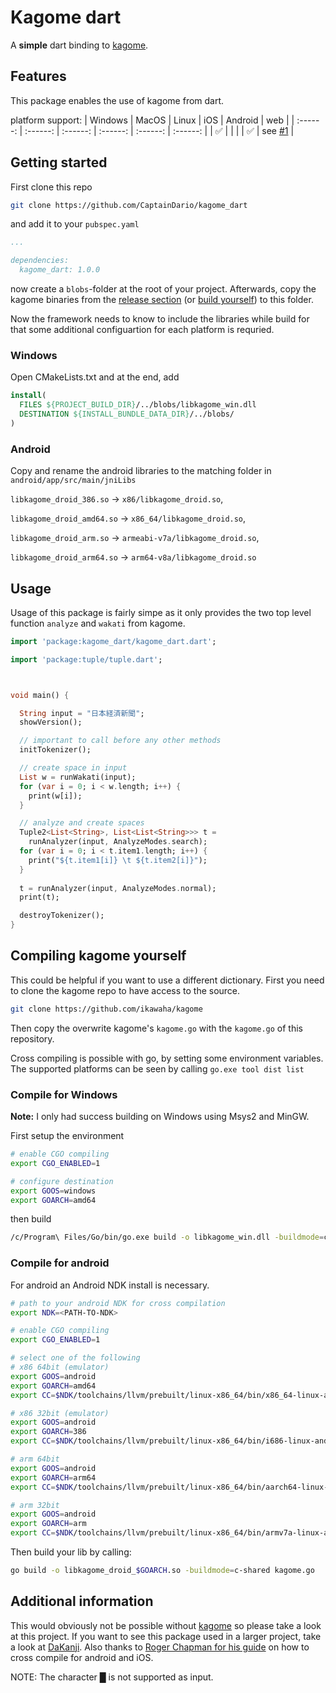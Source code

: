 # Kagome dart

A **simple** dart binding to [kagome](https://github.com/ikawaha/kagome).

## Features

This package enables the use of kagome from dart.

platform support:
| Windows | MacOS | Linux | iOS | Android | web |
| :------: | :------: | :------: | :------: | :------: | :------: |
|     ✅  |        |       |        |   ✅   |    see [#1](https://github.com/CaptainDario/kagome_dart/issues/1)    |

## Getting started

First clone this repo

``` bash
git clone https://github.com/CaptainDario/kagome_dart
```

and add it to your `pubspec.yaml`

``` yaml
...

dependencies:
  kagome_dart: 1.0.0
```

now create a `blobs`-folder at the root of your project.
Afterwards, copy the kagome binaries from the [release section](https://github.com/CaptainDario/kagome_dart/releases/tag/binaries) (or [build yourself](#compiling-kagome-yourself)) to this folder.

Now the framework needs to know to include the libraries while build for that some additional configuartion for each platform is requried.

### Windows

Open CMakeLists.txt and at the end, add

``` CMake
install(
  FILES ${PROJECT_BUILD_DIR}/../blobs/libkagome_win.dll 
  DESTINATION ${INSTALL_BUNDLE_DATA_DIR}/../blobs/
)
```

### Android

Copy and rename the android libraries to the matching folder in `android/app/src/main/jniLibs`

`libkagome_droid_386.so` -> `x86/libkagome_droid.so`,

`libkagome_droid_amd64.so` -> `x86_64/libkagome_droid.so`,

`libkagome_droid_arm.so` -> `armeabi-v7a/libkagome_droid.so`,

`libkagome_droid_arm64.so` -> `arm64-v8a/libkagome_droid.so`

## Usage

Usage of this package is fairly simpe as it only provides the two top level function `analyze` and `wakati` from kagome.

``` dart
import 'package:kagome_dart/kagome_dart.dart';

import 'package:tuple/tuple.dart';



void main() {

  String input = "日本経済新聞";
  showVersion();

  // important to call before any other methods
  initTokenizer();

  // create space in input
  List w = runWakati(input);
  for (var i = 0; i < w.length; i++) {
    print(w[i]);
  }

  // analyze and create spaces
  Tuple2<List<String>, List<List<String>>> t = 
    runAnalyzer(input, AnalyzeModes.search);
  for (var i = 0; i < t.item1.length; i++) {
    print("${t.item1[i]} \t ${t.item2[i]}");
  }
  
  t = runAnalyzer(input, AnalyzeModes.normal);
  print(t);

  destroyTokenizer();
}
```

## Compiling kagome yourself

This could be helpful if you want to use a different dictionary.
First you need to clone the kagome repo to have access to the source.

```bash
git clone https://github.com/ikawaha/kagome
```

Then copy the overwrite kagome's `kagome.go` with the `kagome.go` of this repository.

Cross compiling is possible with go, by setting some environment variables.
The supported platforms can be seen by calling `go.exe tool dist list`

### Compile for Windows

**Note:** I only had success building on Windows using Msys2 and MinGW.

First setup the environment

``` bash
# enable CGO compiling
export CGO_ENABLED=1

# configure destination
export GOOS=windows
export GOARCH=amd64
```

then build

``` bash
/c/Program\ Files/Go/bin/go.exe build -o libkagome_win.dll -buildmode=c-shared kagome.go
```

### Compile for android

For android an Android NDK install is necessary.

``` bash
# path to your android NDK for cross compilation
export NDK=<PATH-TO-NDK>

# enable CGO compiling
export CGO_ENABLED=1

# select one of the following
# x86 64bit (emulator)
export GOOS=android
export GOARCH=amd64
export CC=$NDK/toolchains/llvm/prebuilt/linux-x86_64/bin/x86_64-linux-android21-clang

# x86 32bit (emulator)
export GOOS=android
export GOARCH=386
export CC=$NDK/toolchains/llvm/prebuilt/linux-x86_64/bin/i686-linux-android21-clang

# arm 64bit
export GOOS=android
export GOARCH=arm64
export CC=$NDK/toolchains/llvm/prebuilt/linux-x86_64/bin/aarch64-linux-android21-clang

# arm 32bit
export GOOS=android
export GOARCH=arm
export CC=$NDK/toolchains/llvm/prebuilt/linux-x86_64/bin/armv7a-linux-androideabi21-clang
```

Then build your lib by calling:

``` bash
go build -o libkagome_droid_$GOARCH.so -buildmode=c-shared kagome.go
```

## Additional information

This would obviously not be possible without [kagome](https://github.com/ikawaha/kagome) so please take a look at this project.
If you want to see this package used in a larger project, take a look at [DaKanji](https://github.com/CaptainDario/DaKanji).
Also thanks to [Roger Chapman for his guide](https://rogchap.com/2020/09/14/running-go-code-on-ios-and-android/) on how to cross compile for android and iOS.

NOTE: The character █ is not supported as input.
